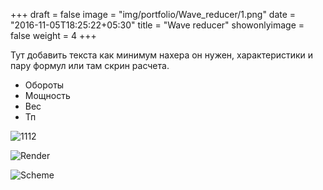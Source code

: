 +++
draft = false
image = "img/portfolio/Wave_reducer/1.png"
date = "2016-11-05T18:25:22+05:30"
title = "Wave reducer"
showonlyimage = false
weight = 4
+++

Тут добавить текста как минимум нахера он нужен, характеристики и пару формул или там скрин расчета.

* Обороты
* Мощность
* Вес
* Тп

![1112](img/portfolio/Wave_reducer/1.png)

![Render][1]

![Scheme][2]

[1]: //img/portfolio/Wave_reducer/1.png "Render"
[2]: //static/img/portfolio/Wave_reducer/2.png "Scheme"